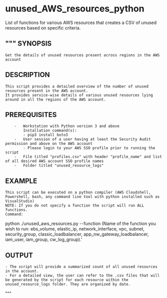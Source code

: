 # unused_AWS_resources_python
List of functions for various AWS resources that creates a CSV of unused resources based on specific criteria.

"""
SYNOPSIS
--------
    Get the details of unused resources present across regions in the AWS account
DESCRIPTION
-----------
    This script provides a detailed overview of the number of unused resources present in the AWS account.
    It provides service-wise details of various unused resources lying around in all the regions of the AWS account.
PREREQUISITES
-------------
        -   Workstation with Python version 3 and above
            Installation command(s):
            - pip3 install boto3
        -   User session of a user having at least the Security Audit permission and above on the AWS account
            - Please login to your AWS SSO profile prior to running the script
        -   File titled "profiles.csv" with header "profile_name" and list of all desired AWS account SSO profile names
        -   Folder titled "unused_resource_logs"
EXAMPLE
-------
    This script can be executed on a python compiler (AWS Cloudshell, Powershell, bash, any command line tool with python installed such as VisualStudio)
    NOTE: If you do not specify a function the script will run ALL functions.
    Command:
python ./unused_aws_resources.py --function (Name of the function you wish to run: ebs_volume, elastic_ip, network_interface, vpc, subnet, security_group, classic_loadbalancer, app_nw_gateway_loadbalancer, iam_user, iam_group, cw_log_group).'
    
OUTPUT
------
    - The script will provide a summarized count of all unused resources in the account.
    - For a detailed view, the user can refer to the .csv files that will be generated by the script for each resource within the unused_resource_logs folder. They are organized by date.
"""
